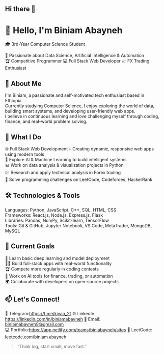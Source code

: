 ## Hi there 👋

# 👋 Hello, I'm Biniam Abayneh

🎓 3rd-Year Computer Science Student 

🤖 Passionate about Data Science, Artificial Intelligence & Automation  
🏆 Competitive Programmer 
💻 Full Stack Web Developer 
📈 FX Trading Enthusiast


## 🧠 About Me

I'm Biniam, a passionate and self-motivated tech enthusiast based in Ethiopia.  
Currently studying Computer Science, I enjoy exploring the world of data, building smart systems, and developing user-friendly web apps.  
I believe in continuous learning and love challenging myself through coding, finance, and real-world problem solving.



## 💼 What I Do

🌐 Full Stack Web Development – Creating dynamic, responsive web apps using modern tools  
🧠 Explore AI & Machine Learning to build intelligent systems  
📊 Work on data analysis & visualization projects in Python  
💹 Research and apply technical analysis in Forex trading  
🧩 Solve programming challenges on LeetCode, Codeforces, HackerRank



## 🛠️ Technologies & Tools

Languages: Python, JavaScript, C++, SQL, HTML, CSS  
Frameworks: React.js, Node.js, Express.js, Flask  
Libraries: Pandas, NumPy, Scikit-learn, TensorFlow  
Tools: Git & GitHub, Jupyter Notebook, VS Code, MetaTrader, MongoDB, MySQL



## 🚀 Current Goals

📘 Learn basic deep learning and model deployment  
🧑‍💻 Build full-stack apps with real-world functionality  
🏆 Compete more regularly in coding contests  
💼 Work on AI tools for finance, trading, or automation  
🌍 Collaborate with developers on open-source projects



## 📫 Let's Connect!
 💬 Telegram:https://t.me/kiyaa_21
 🌐 LinkedIn https://linkedin.com/in/biniamabayneh 
 📧 Email: biniamabayneh9@gmail.com   
 💻 Portfolio:https://app.netlify.com/teams/biniabayneh/sites
 🧩 LeetCode: leetcode.com/biniam abayneh



> “Think big, start small, move fast.”
<!--
**biniabayneh/biniabayneh** is a ✨ _special_ ✨ repository because its `README.md` (this file) appears on your GitHub profile.

Here are some ideas to get you started:

- 🔭 I’m currently working on ...
- 🌱 I’m currently learning ...
- 👯 I’m looking to collaborate on ...
- 🤔 I’m looking for help with ...
- 💬 Ask me about ...
- 📫 How to reach me: ...
- 😄 Pronouns: ...
- ⚡ Fun fact: ...
-->
